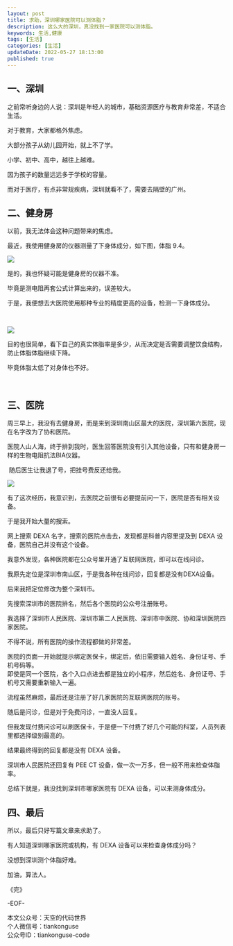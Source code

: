```yaml
---   
layout: post  
title: 求助，深圳哪家医院可以测体脂？  
description: 这么大的深圳，真没找到一家医院可以测体脂。  
keywords: 生活,健康  
tags: [生活]    
categories: [生活]  
updateDate: 2022-05-27 18:13:00  
published: true  
---  
```



## 一、深圳


之前常听身边的人说：深圳是年轻人的城市，基础资源医疗与教育非常差，不适合生活。  



对于教育，大家都格外焦虑。  


大部分孩子从幼儿园开始，就上不了学。  


小学、初中、高中，越往上越难。  


因为孩子的数量远远多于学校的容量。  


而对于医疗，有点非常规疾病，深圳就看不了，需要去隔壁的广州。  


## 二、健身房


以前，我无法体会这种问题带来的焦虑。  


最近，我使用健身房的仪器测量了下身体成分，如下图，体脂 9.4。  



![](https://res2022.tiankonguse.com/2022/05/27/001.jpg)



是的，我也怀疑可能是健身房的仪器不准。  



毕竟是测电阻再套公式计算出来的，误差较大。  





于是，我便想去大医院使用那种专业的精度更高的设备，检测一下身体成分。  

​

![](https://res2022.tiankonguse.com/2022/05/27/002.jpg)



​目的也很简单，看下自己的真实体脂率是多少，从而决定是否需要调整饮食结构，防止体脂体脂继续下降。  



毕竟体脂太低了对身体也不好。  

​

## 三、​医院



周三早上，我没有去健身房，而是来到深圳南山区最大的医院，深圳第六医院，现在名字改为了协和医院。  



医院人山人海，终于排到我时，医生回答医院没有引入其他设备，只有和健身房一样的生物电阻抗法BIA仪器。  

​
随后医生让我退了号，把挂号费反还给我。  



![](https://res2022.tiankonguse.com/2022/05/27/003.jpg)  



有了这次经历，我意识到，去医院之前很有必要提前问一下，医院是否有相关设备。  


于是我开始大量的搜索。  


网上搜索 DEXA 名字，搜索的医院点击去，发现都是科普内容里提及到 DEXA 设备，医院自己并没有这个设备。  


我意外发现，各种医院都在公众号里开通了互联网医院，即可以在线问诊。  


我原先定位是深圳市南山区，于是我各种在线问诊，回复都是没有DEXA设备。  



后来我把定位修改为整个深圳市。  


先搜索深圳市的医院排名，然后各个医院的公众号注册账号。  


我选择了深圳市人民医院、深圳市第二人民医院、深圳市中医院、协和深圳医院四家医院。  



不得不说，所有医院的操作流程都做的非常差。  


医院的页面一开始就提示绑定医保卡，绑定后，依旧需要输入姓名、身份证号、手机号码等。  
即使是同一个医院，各个入口点进去都是独立的小程序，然后姓名、身份证号、手机号又需要重新输入一遍。  


流程虽然麻烦，最后还是注册了好几家医院的互联网医院的账号。  


随后是问诊，但是对于免费问诊，一直没人回复。  


但我发现付费问诊可以刷医保卡，于是便一下付费了好几个可能的科室，人员列表里都选择级别最高的。  


结果最终得到的回复都是没有 DEXA 设备。  


深圳市人民医院还回复有 PEE CT 设备，做一次一万多，但一般不用来检查体脂率。  



总结下就是，我没找到深圳市哪家医院有 DEXA 设备，可以来测身体成分。  


## 四、最后  


所以，最后只好写篇文章来求助了。  


有人知道深圳哪家医院或机构，有 DEXA 设备可以来检查身体成分吗？  


没想到深圳测个体脂好难。  



加油，算法人。  


《完》  


-EOF-  



本文公众号：天空的代码世界  
个人微信号：tiankonguse  
公众号ID：tiankonguse-code  
  

